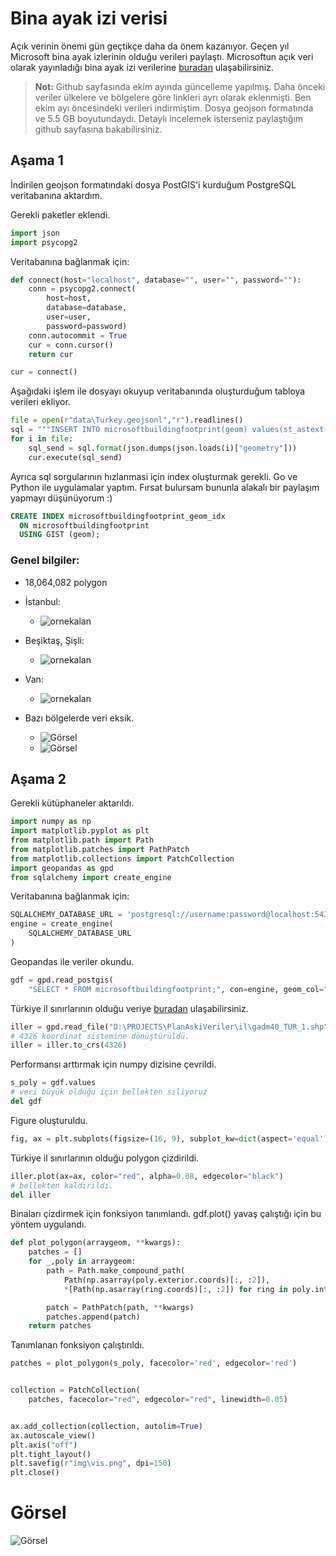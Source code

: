 # Bina ayak izi verisi

Açık verinin önemi gün geçtikçe daha da önem kazanıyor. Geçen yıl Microsoft bina ayak izlerinin olduğu verileri paylaştı.
Microsoftun açık veri olarak yayınladığı bina ayak izi verilerine [buradan](https://github.com/microsoft/GlobalMLBuildingFootprints) ulaşabilirsiniz. 

>  **Not:** Github sayfasında ekim ayında güncelleme yapılmış. Daha önceki veriler ülkelere ve bölgelere göre linkleri ayrı olarak eklenmişti. Ben ekim ayı öncesindeki verileri indirmiştim. Dosya geojson formatında ve 5.5 GB boyutundaydı. Detaylı incelemek isterseniz paylaştığım github sayfasına bakabilirsiniz.


## Aşama 1
İndirilen geojson formatındaki dosya PostGIS'i kurduğum PostgreSQL veritabanına aktardım. 

Gerekli paketler eklendi.

```python
import json
import psycopg2
```

Veritabanına bağlanmak için:

```python
def connect(host="localhost", database="", user="", password=""):
    conn = psycopg2.connect(
        host=host,
        database=database,
        user=user,
        password=password)
    conn.autocommit = True
    cur = conn.cursor()
    return cur

cur = connect()
```
Aşağıdaki işlem ile dosyayı okuyup veritabanında oluşturduğum tabloya verileri ekliyor.
```python
file = open(r"data\Turkey.geojsonl","r").readlines()
sql = """INSERT INTO microsoftbuildingfootprint(geom) values(st_astext(ST_GeomFromGeoJSON('{}')))"""
for i in file:
    sql_send = sql.format(json.dumps(json.loads(i)["geometry"]))
    cur.execute(sql_send)
```

Ayrıca sql sorgularının hızlanmasi için index oluşturmak gerekli. Go ve Python ile uygulamalar yaptım. Fırsat bulursam bununla alakalı bir paylaşım yapmayı düşünüyorum :) 
```sql
CREATE INDEX microsoftbuildingfootprint_geom_idx
  ON microsoftbuildingfootprint
  USING GIST (geom);
```

### **Genel bilgiler:**
- 18,064,082 polygon 

- İstanbul:
    - ![ornekalan](./img/istanbul.JPG)

- Beşiktaş, Şişli:
    - ![ornekalan](./img/ornekpolygon.JPG)
- Van:
    - ![ornekalan](./img/van.JPG)
- Bazı bölgelerde veri eksik.
    - ![Görsel](./img/eksik1.JPG)
    - ![Görsel](./img/eksik2.JPG)


## Aşama 2


Gerekli kütüphaneler aktarıldı.

```python
import numpy as np
import matplotlib.pyplot as plt
from matplotlib.path import Path
from matplotlib.patches import PathPatch
from matplotlib.collections import PatchCollection
import geopandas as gpd
from sqlalchemy import create_engine
```
Veritabanına bağlanmak için:
```python
SQLALCHEMY_DATABASE_URL = 'postgresql://username:password@localhost:5432/database'
engine = create_engine(
    SQLALCHEMY_DATABASE_URL
)
``` 

Geopandas ile veriler okundu. 
```python 
gdf = gpd.read_postgis(
    "SELECT * FROM microsoftbuildingfootprint;", con=engine, geom_col="geom")
```

Türkiye il sınırlarının olduğu veriye [buradan](https://gadm.org/download_country.html) ulaşabilirsiniz.

```python 
iller = gpd.read_file("D:\PROJECTS\PlanAskiVeriler\il\gadm40_TUR_1.shp")
# 4326 koordinat sistemine dönüştürüldü.
iller = iller.to_crs(4326)
```
Performansı arttırmak için numpy dizisine çevrildi.

```python
s_poly = gdf.values
# veri büyük olduğu için bellekten siliyoruz
del gdf
```
Figure oluşturuldu.

```python
fig, ax = plt.subplots(figsize=(16, 9), subplot_kw=dict(aspect='equal'))

```
Türkiye il sınırlarının olduğu polygon çizdirildi.
```python
iller.plot(ax=ax, color="red", alpha=0.08, edgecolor="black")
# bellekten kaldırıldı.
del iller
```
Binaları çizdirmek için fonksiyon tanımlandı. gdf.plot() yavaş çalıştığı için bu yöntem uygulandı.


```python
def plot_polygon(arraygeom, **kwargs):
    patches = []
    for _,poly in arraygeom:
        path = Path.make_compound_path(
            Path(np.asarray(poly.exterior.coords)[:, :2]),
            *[Path(np.asarray(ring.coords)[:, :2]) for ring in poly.interiors])

        patch = PathPatch(path, **kwargs)
        patches.append(patch)
    return patches
```


Tanımlanan fonksiyon çalıştırıldı. 

```python
patches = plot_polygon(s_poly, facecolor='red', edgecolor='red')


collection = PatchCollection(
    patches, facecolor="red", edgecolor="red", linewidth=0.05)


ax.add_collection(collection, autolim=True)
ax.autoscale_view()
plt.axis("off")
plt.tight_layout()
plt.savefig(r"img\vis.png", dpi=150)
plt.close()
```

# Görsel



![Görsel](./img/vis.png)